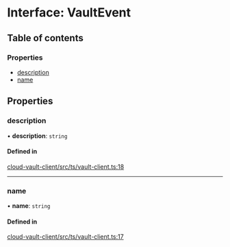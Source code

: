 # Interface: VaultEvent

## Table of contents

### Properties

- [description](VaultEvent.md#description)
- [name](VaultEvent.md#name)

## Properties

### description

• **description**: `string`

#### Defined in

[cloud-vault-client/src/ts/vault-client.ts:18](https://gitlab.com/i3-market/code/wp3/t3.2/i3m-wallet-monorepo/-/blob/2705a55/packages/cloud-vault-client/src/ts/vault-client.ts#L18)

___

### name

• **name**: `string`

#### Defined in

[cloud-vault-client/src/ts/vault-client.ts:17](https://gitlab.com/i3-market/code/wp3/t3.2/i3m-wallet-monorepo/-/blob/2705a55/packages/cloud-vault-client/src/ts/vault-client.ts#L17)
